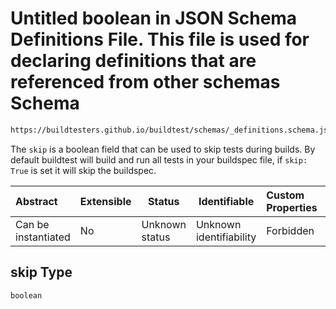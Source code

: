 # Untitled boolean in JSON Schema Definitions File. This file is used for declaring definitions that are referenced from other schemas Schema

```txt
https://buildtesters.github.io/buildtest/schemas/_definitions.schema.json#/definitions/skip
```

The `skip` is a boolean field that can be used to skip tests during builds. By default buildtest will build and run all tests in your buildspec file, if `skip: True` is set it will skip the buildspec.


| Abstract            | Extensible | Status         | Identifiable            | Custom Properties | Additional Properties | Access Restrictions | Defined In                                                                            |
| :------------------ | ---------- | -------------- | ----------------------- | :---------------- | --------------------- | ------------------- | ------------------------------------------------------------------------------------- |
| Can be instantiated | No         | Unknown status | Unknown identifiability | Forbidden         | Allowed               | none                | [\_definitions.schema.json\*](../out/_definitions.schema.json "open original schema") |

## skip Type

`boolean`
